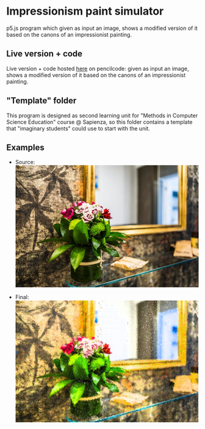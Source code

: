 # Impressionism paint simulator
p5.js program which given as input an image, shows a modified version of it based on the canons of an impressionist painting. 

## Live version + code
Live version + code hosted [here](https://edurinaldi.pencilcode.net/edit/Impressionism) on pencilcode: given as input an image, shows a modified version of it based on the canons of an impressionist painting.

## "Template" folder
This program is designed as second learning unit for "Methods in Computer Science Education" course @ Sapienza, so this folder contains a template that "imaginary students" could use to start with the unit.

## Examples

* Source:
    ![](Original.jpg)

* Final:
    ![](Render.png)
